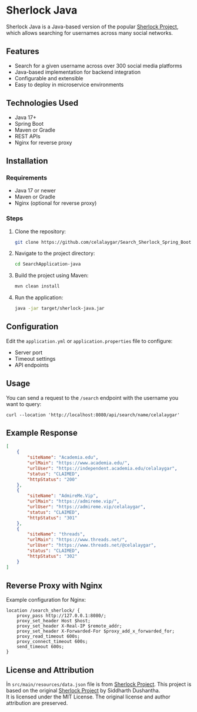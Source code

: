 # Sherlock Java

Sherlock Java is a Java-based version of the popular [Sherlock Project](https://github.com/sherlock-project/sherlock), which allows searching for usernames across many social networks.

## Features

- Search for a given username across over 300 social media platforms
- Java-based implementation for backend integration
- Configurable and extensible
- Easy to deploy in microservice environments

## Technologies Used

- Java 17+
- Spring Boot
- Maven or Gradle
- REST APIs
- Nginx for reverse proxy

## Installation

### Requirements

- Java 17 or newer
- Maven or Gradle
- Nginx (optional for reverse proxy)

### Steps

1. Clone the repository:
   ```bash
   git clone https://github.com/celalaygar/Search_Sherlock_Spring_Boot.git 
   ```

2. Navigate to the project directory:
   ```bash
   cd SearchApplication-java
   ```

3. Build the project using Maven:
   ```bash
   mvn clean install
   ```

4. Run the application:
   ```bash
   java -jar target/sherlock-java.jar
   ```

## Configuration

Edit the `application.yml` or `application.properties` file to configure:

- Server port
- Timeout settings
- API endpoints

## Usage
 
You can send a request to the `/search` endpoint with the username you want to query:
``` 
curl --location 'http://localhost:8080/api/search/name/celalaygar'
```

## Example Response

```json
[
    {
        "siteName": "Academia.edu",
        "urlMain": "https://www.academia.edu/",
        "urlUser": "https://independent.academia.edu/celalaygar",
        "status": "CLAIMED",
        "httpStatus": "200"
    },
    {
        "siteName": "AdmireMe.Vip",
        "urlMain": "https://admireme.vip/",
        "urlUser": "https://admireme.vip/celalaygar",
        "status": "CLAIMED",
        "httpStatus": "301"
    },
    {
        "siteName": "threads",
        "urlMain": "https://www.threads.net/",
        "urlUser": "https://www.threads.net/@celalaygar",
        "status": "CLAIMED",
        "httpStatus": "302"
    }
]
```

## Reverse Proxy with Nginx

Example configuration for Nginx:

```nginx
location /search_sherlock/ {
    proxy_pass http://127.0.0.1:8080/;
    proxy_set_header Host $host;
    proxy_set_header X-Real-IP $remote_addr;
    proxy_set_header X-Forwarded-For $proxy_add_x_forwarded_for;
    proxy_read_timeout 600s;
    proxy_connect_timeout 600s;
    send_timeout 600s;
}
```

## License and Attribution
İn `src/main/resources/data.json` file is from  [Sherlock Project](https://github.com/sherlock-project/sherlock).
This project is based on the original [Sherlock Project](https://github.com/sherlock-project/sherlock) by Siddharth Dushantha.  
It is licensed under the MIT License. The original license and author attribution are preserved.
